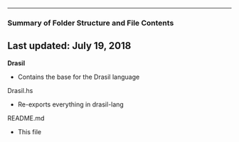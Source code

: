 --------------------------------------------------
### Summary of Folder Structure and File Contents
Last updated: July 19, 2018
--------------------------------------------------

**Drasil**
  - Contains the base for the Drasil language

Drasil.hs
  - Re-exports everything in drasil-lang
 
README.md
  - This file